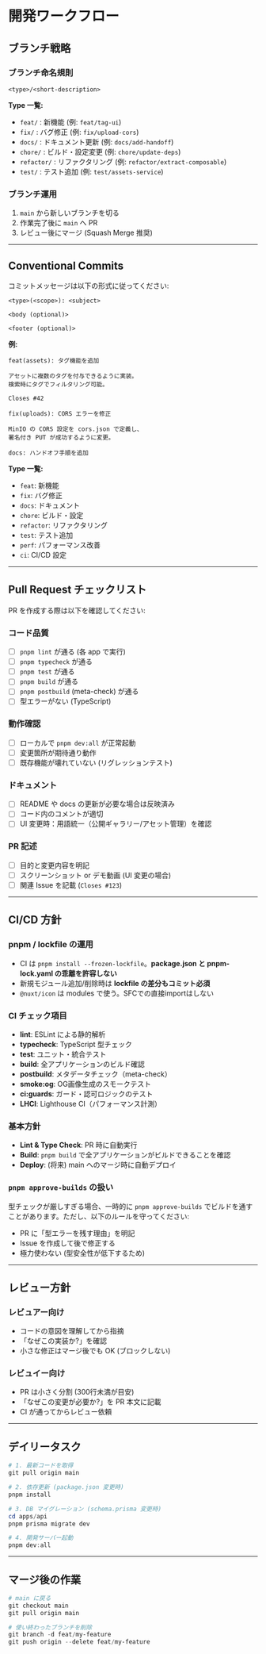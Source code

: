 # 開発ワークフロー

## ブランチ戦略

### ブランチ命名規則

```
<type>/<short-description>
```

**Type 一覧:**

- `feat/` : 新機能 (例: `feat/tag-ui`)
- `fix/` : バグ修正 (例: `fix/upload-cors`)
- `docs/` : ドキュメント更新 (例: `docs/add-handoff`)
- `chore/` : ビルド・設定変更 (例: `chore/update-deps`)
- `refactor/` : リファクタリング (例: `refactor/extract-composable`)
- `test/` : テスト追加 (例: `test/assets-service`)

### ブランチ運用

1. `main` から新しいブランチを切る
2. 作業完了後に `main` へ PR
3. レビュー後にマージ (Squash Merge 推奨)

---

## Conventional Commits

コミットメッセージは以下の形式に従ってください:

```
<type>(<scope>): <subject>

<body (optional)>

<footer (optional)>
```

**例:**

```
feat(assets): タグ機能を追加

アセットに複数のタグを付与できるように実装。
検索時にタグでフィルタリング可能。

Closes #42
```

```
fix(uploads): CORS エラーを修正

MinIO の CORS 設定を cors.json で定義し、
署名付き PUT が成功するように変更。
```

```
docs: ハンドオフ手順を追加
```

**Type 一覧:**

- `feat`: 新機能
- `fix`: バグ修正
- `docs`: ドキュメント
- `chore`: ビルド・設定
- `refactor`: リファクタリング
- `test`: テスト追加
- `perf`: パフォーマンス改善
- `ci`: CI/CD 設定

---

## Pull Request チェックリスト

PR を作成する際は以下を確認してください:

### コード品質

- [ ] `pnpm lint` が通る (各 app で実行)
- [ ] `pnpm typecheck` が通る
- [ ] `pnpm test` が通る
- [ ] `pnpm build` が通る
- [ ] `pnpm postbuild` (meta-check) が通る
- [ ] 型エラーがない (TypeScript)

### 動作確認

- [ ] ローカルで `pnpm dev:all` が正常起動
- [ ] 変更箇所が期待通り動作
- [ ] 既存機能が壊れていない (リグレッションテスト)

### ドキュメント

- [ ] README や docs の更新が必要な場合は反映済み
- [ ] コード内のコメントが適切
- [ ] UI 変更時：用語統一（公開ギャラリー/アセット管理）を確認

### PR 記述

- [ ] 目的と変更内容を明記
- [ ] スクリーンショット or デモ動画 (UI 変更の場合)
- [ ] 関連 Issue を記載 (`Closes #123`)

---


## CI/CD 方針

### pnpm / lockfile の運用
- CI は `pnpm install --frozen-lockfile`。**package.json と pnpm-lock.yaml の乖離を許容しない**
- 新規モジュール追加/削除時は **lockfile の差分もコミット必須**
- `@nuxt/icon` は modules で使う。SFCでの直接importはしない

### CI チェック項目

- **lint**: ESLint による静的解析
- **typecheck**: TypeScript 型チェック
- **test**: ユニット・統合テスト
- **build**: 全アプリケーションのビルド確認
- **postbuild**: メタデータチェック（meta-check）
- **smoke:og**: OG画像生成のスモークテスト
- **ci:guards**: ガード・認可ロジックのテスト
- **LHCI**: Lighthouse CI（パフォーマンス計測）

### 基本方針

- **Lint & Type Check**: PR 時に自動実行
- **Build**: `pnpm build` で全アプリケーションがビルドできることを確認
- **Deploy**: (将来) main へのマージ時に自動デプロイ

### `pnpm approve-builds` の扱い

型チェックが厳しすぎる場合、一時的に `pnpm approve-builds` でビルドを通すことがあります。ただし、以下のルールを守ってください:

- PR に「型エラーを残す理由」を明記
- Issue を作成して後で修正する
- 極力使わない (型安全性が低下するため)

---

## レビュー方針

### レビュアー向け

- コードの意図を理解してから指摘
- 「なぜこの実装か?」を確認
- 小さな修正はマージ後でも OK (ブロックしない)

### レビュイー向け

- PR は小さく分割 (300行未満が目安)
- 「なぜこの変更が必要か?」を PR 本文に記載
- CI が通ってからレビュー依頼

---

## デイリータスク

```powershell
# 1. 最新コードを取得
git pull origin main

# 2. 依存更新 (package.json 変更時)
pnpm install

# 3. DB マイグレーション (schema.prisma 変更時)
cd apps/api
pnpm prisma migrate dev

# 4. 開発サーバー起動
pnpm dev:all
```

---

## マージ後の作業

```powershell
# main に戻る
git checkout main
git pull origin main

# 使い終わったブランチを削除
git branch -d feat/my-feature
git push origin --delete feat/my-feature
```
